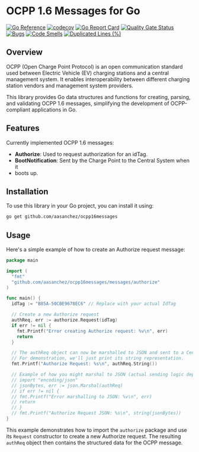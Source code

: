 # OCPP 1.6 Messages for Go

[![Go Reference](https://pkg.go.dev/badge/github.com/aasanchez/ocpp16messages.svg)](https://pkg.go.dev/github.com/aasanchez/ocpp16messages)
[![codecov](https://codecov.io/gh/aasanchez/ocpp16messages/branch/main/graph/badge.svg?token=1I9VVL7DWO)](https://codecov.io/gh/aasanchez/ocpp16messages)
[![Go Report Card](https://goreportcard.com/badge/github.com/aasanchez/ocpp16_messages)](https://goreportcard.com/report/github.com/aasanchez/ocpp16_messages)
[![Quality Gate Status](https://sonarcloud.io/api/project_badges/measure?project=aasanchez_ocpp16_messages&metric=alert_status)](https://sonarcloud.io/summary/new_code?id=aasanchez_ocpp16_messages)
[![Bugs](https://sonarcloud.io/api/project_badges/measure?project=aasanchez_ocpp16_messages&metric=bugs)](https://sonarcloud.io/summary/new_code?id=aasanchez_ocpp16_messages)
[![Code Smells](https://sonarcloud.io/api/project_badges/measure?project=aasanchez_ocpp16_messages&metric=code_smells)](https://sonarcloud.io/summary/new_code?id=aasanchez_ocpp16_messages)
[![Duplicated Lines (%)](https://sonarcloud.io/api/project_badges/measure?project=aasanchez_ocpp16_messages&metric=duplicated_lines_density)](https://sonarcloud.io/summary/new_code?id=aasanchez_ocpp16_messages)

## Overview

OCPP (Open Charge Point Protocol) is an open communication standard used between
Electric Vehicle (EV) charging stations and a central management system. It
enables interoperability between different charging station vendors and
management system providers.

This library provides Go data structures and functions for creating, parsing,
and validating OCPP 1.6 messages, simplifying the development of OCPP-compliant
applications in Go.

## Features

Currently implemented OCPP 1.6 messages:

* **Authorize**: Used to request authorization for an idTag.
* **BootNotification**: Sent by the Charge Point to the Central System when it
* boots up.

## Installation

To use this library in your Go project, you can install it using:

```bash
go get github.com/aasanchez/ocpp16messages
```

## Usage

Here's a simple example of how to create an Authorize request message:

```go
package main

import (
  "fmt"
  "github.com/aasanchez/ocpp16messages/messages/authorize"
)

func main() {
  idTag := "B85A-50CBE9678EC6" // Replace with your actual IdTag

  // Create a new Authorize request
  authReq, err := authorize.Request(idTag)
  if err != nil {
    fmt.Printf("Error creating Authorize request: %v\n", err)
    return
  }

  // The authReq object can now be marshalled to JSON and sent to a Central System.
  // For demonstration, we'll just print its string representation.
  fmt.Printf("Authorize Request: %s\n", authReq.String())

  // Example of how you might marshal to JSON (actual sending logic depends on your transport)
  // import "encoding/json"
  // jsonBytes, err := json.Marshal(authReq)
  // if err != nil {
  // fmt.Printf("Error marshalling to JSON: %v\n", err)
  // return
  // }
  // fmt.Printf("Authorize Request JSON: %s\n", string(jsonBytes))
}
```

This example demonstrates how to import the `authorize` package and use its
`Request` constructor to create a new Authorize request. The resulting `authReq`
object then contains the structured data for the OCPP message.
